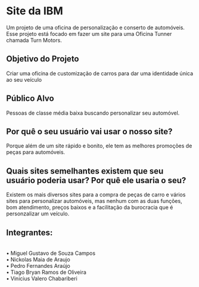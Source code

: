 <h1>Site da IBM</h1>

<p>Um projeto de uma oficina de personalização e conserto de automóveis. Esse projeto está focado em fazer um site para uma Oficina Tunner chamada Turn Motors.</p>

<h2>Objetivo do Projeto</h2>
<p>Criar uma oficina de customização de carros para dar uma identidade única ao seu veículo</p>

<h2>Público Alvo</h2>
<p>Pessoas de classe média baixa buscando personalizar seu automóvel.</p>

<h2>Por quê o seu usuário vai usar o nosso site? </h2>
<p>Porque além de um site rápido e bonito, ele tem as melhores promoções de peças para automóveis.</p>

<h2>Quais sites semelhantes existem que seu usuário poderia usar? Por quê ele usaria o seu?</h2>
<p>Existem os mais diversos sites para a compra de peças de carro e vários sites para personalizar automóveis, mas nenhum com as duas funções, bom atendimento, preços baixos e a facilitação da burocracia que é personzalizar um veículo.</p>

<h2>Integrantes: </h2> </br>
• Miguel Gustavo de Souza Campos </br>
• Nickolas Maia de Araujo </br>
• Pedro Fernandes Araújo </br>
• Tiago Bryan Ramos de Oliveira </br>
• Vinicius Valero Chabariberi
